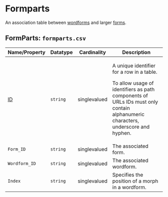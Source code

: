 # Formparts
An association table between [wordforms](../wordforms) and larger [forms](https://github.com/cldf/cldf/tree/master/components/forms).

## FormParts: `formparts.csv`

Name/Property | Datatype | Cardinality | Description
 --- | --- | --- | --- 
[ID](http://cldf.clld.org/v1.0/terms.rdf#id) | `string` | singlevalued | <div> <p>A unique identifier for a row in a table.</p> <p> To allow usage of identifiers as path components of URLs IDs must only contain alphanumeric characters, underscore and hyphen. </p> </div> 
`Form_ID` | `string` | singlevalued | The associated form.
`Wordform_ID` | `string` | singlevalued | The associated wordform.
`Index` | `string` | singlevalued | Specifies the position of a morph in a wordform.